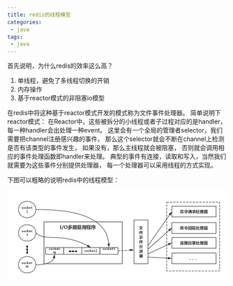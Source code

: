 ```yaml
---
title: redis的线程模型
categories:
 - java
tags: 
 - java
---
```


首先说明，为什么redis的效率这么高？
1. 单线程，避免了多线程切换的开销
2. 内存操作
3. 基于reactor模式的非阻塞io模型

在redis中将这种基于reactor模式开发的模式称为文件事件处理器。
简单说明下reactor模式：
在Reactor中，这些被拆分的小线程或者子过程对应的是handler，每一种handler会出处理一种event。
这里会有一个全局的管理者selector，我们需要把channel注册感兴趣的事件，
那么这个selector就会不断在channel上检测是否有该类型的事件发生，
如果没有，那么主线程就会被阻塞，
否则就会调用相应的事件处理函数即handler来处理。
典型的事件有连接，读取和写入，当然我们就需要为这些事件分别提供处理器，
每一个处理器可以采用线程的方式实现。

下图可以粗略的说明redis中的线程模型：

![redis-io](https://github.com/xuguangwu/xuguangwu.github.io/blob/master/img/in-post/io/redis-io.png?raw=true)




